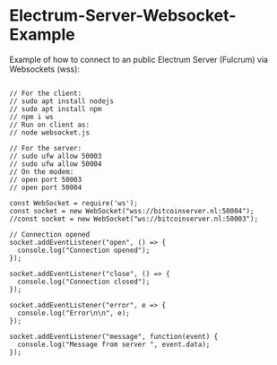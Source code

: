 # Electrum-Server-Websocket-Example
Example of how to connect to an public Electrum Server (Fulcrum) via Websockets (wss):

```

// For the client:
// sudo apt install nodejs
// sudo apt install npm
// npm i ws
// Run on client as:
// node websocket.js

// For the server:
// sudo ufw allow 50003
// sudo ufw allow 50004
// On the modem:
// open port 50003
// open port 50004

const WebSocket = require('ws');
const socket = new WebSocket("wss://bitcoinserver.nl:50004");
//const socket = new WebSocket("ws://bitcoinserver.nl:50003");

// Connection opened
socket.addEventListener("open", () => {
  console.log("Connection opened");
});

socket.addEventListener("close", () => {
  console.log("Connection closed");
});

socket.addEventListener("error", e => {
  console.log("Error\n\n", e);
});

socket.addEventListener("message", function(event) {
  console.log("Message from server ", event.data);
});
```                                                    
